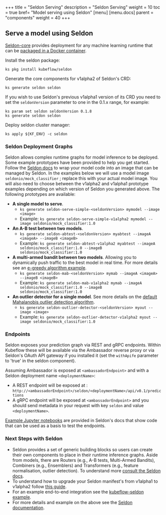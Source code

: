 +++
title = "Seldon Serving"
description = "Seldon Serving"
weight = 10
toc = true
bref= "Model serving using Seldon"
[menu]
[menu.docs]
  parent = "components"
  weight = 40
+++

## Serve a model using Seldon
[Seldon-core](https://github.com/SeldonIO/seldon-core) provides deployment for any machine learning runtime that can be [packaged in a Docker container](https://github.com/SeldonIO/seldon-core/blob/master/docs/wrappers/readme.md).

Install the seldon package:

```
ks pkg install kubeflow/seldon
```
Generate the core components for v1alpha2 of Seldon's CRD:

```
ks generate seldon seldon
```

If you wish to use Seldon's previous v1alpha1 version of its CRD you need to set the ```seldonVersion``` parameter to one in the 0.1.x range, for example:

```
ks param set seldon seldonVersion 0.1.8
ks generate seldon seldon
```

Deploy seldon cluster manager:

```
ks apply ${KF_ENV} -c seldon
```

### Seldon Deployment Graphs

Seldon allows complex runtime graphs for model inference to be deployed. Some example prototypes have been provided to help you get started. Follow the [Seldon docs](https://github.com/SeldonIO/seldon-core/blob/master/docs/wrappers/readme.md) to wrap your model code into an image that can be managed by Seldon. In the examples below we will use a model image ```seldonio/mock_classifier``` ; replace this with your actual model image. You will also need to choose between the v1alpha2 and v1alpha1 prototype examples depending on which version of Seldon you generated above. The following prototypes are available:

 * **A single model to serve**.
    * ```ks generate seldon-serve-simple-<seldonVersion> mymodel --image <image>```
    * Example: ```ks generate seldon-serve-simple-v1alpha2 mymodel --image seldonio/mock_classifier:1.0```
 * **An A-B test between two models**.
    * ```ks generate seldon-abtest-<seldonVersion> myabtest --imageA <imageA> --imageB <imageB>```
    * Example: ```ks generate seldon-abtest-v1alpha2 myabtest --imageA seldonio/mock_classifier:1.0 --imageB seldonio/mock_classifier:1.0```
 * **A multi-armed bandit between two models**. Allowing you to dynamically push traffic to the best model in real time. For more details see an [e-greedy algorithm example](https://github.com/SeldonIO/seldon-core/blob/master/notebooks/epsilon_greedy_gcp.ipynb).
    * ```ks generate seldon-mab-<seldonVersion> mymab --imageA <imageA> --imageB <imageB>```
    * Example: ```ks generate seldon-mab-v1alpha2 mymab --imageA seldonio/mock_classifier:1.0 --imageB seldonio/mock_classifier:1.0```
 * **An outlier detector for a single model**. See more details on the [default Mahalanobis outlier detection algorithm](https://github.com/SeldonIO/seldon-core/blob/master/examples/transformers/outlier_mahalanobis/outlier_documentation.ipynb).
    * ```ks generate seldon-outlier-detector-<seldonVersion> myout --image <image>```
    * Example: ```ks generate seldon-outlier-detector-v1alpha2 myout --image seldonio/mock_classifier:1.0```

### Endpoints

Seldon exposes your prediction graph via REST and gRPC endpoints. Within Kubeflow these will be available via the Ambassador reverse proxy or via Seldon's OAuth API gateway if you installed it (set the ```withApife``` parameter to 'true' in the seldon component).

Assuming Ambassador is exposed at ```<ambassadorEndpoint>``` and with a Seldon deployment name ```<deploymentName>```:

 * A REST endpoint will be exposed at : ```http://<ambassadorEndpoint>/seldon/<deploymentName>/api/v0.1/predictions```
 * A gRPC endpoint will be exposed at ```<ambassadorEndpoint>``` and you should send metadata in your request with key ```seldon``` and value ```<deploymentName>```.

[Example Jupyter notebooks](https://github.com/SeldonIO/seldon-core#quick-start) are provided in Seldon's docs that show code that can be used as a basis to test the endpoints.

### Next Steps with Seldon

  * Seldon provides a set of generic building blocks so users can create their own components to place in their runtime inference graphs. Aside from models, there are Routers (e.g., A-B tests, Multi-Armed Bandits), Combiners (e.g., Ensemblers) and  Transformers (e.g., feature normalisation, outlier detection). To understand more [consult the Seldon docs](https://github.com/SeldonIO/seldon-core/blob/master/docs/reference/internal-api.md).
  * To understand how to upgrade your Seldon manifest's from v1alpha1 to v1alpha2 follow [this guide](https://github.com/SeldonIO/seldon-core/blob/master/docs/v1alpha2_update.md).
  * For an example end-to-end integration see the [kubeflow-seldon example](https://github.com/kubeflow/example-seldon).
  * For more details and example on the above see the [Seldon documentation](https://github.com/SeldonIO/seldon-core).


